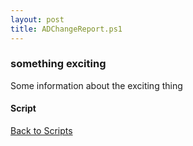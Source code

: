 ```yaml
---
layout: post
title: ADChangeReport.ps1
---
```


### something exciting

Some information about the exciting thing

#### Script

<script src="https://gist-it.appspot.com/github.com/BanterBoy/scripts-blog/blob/master/PowerShell/functions/activeDirectory/ADChangeReport.ps1"></script>

<a href="/menu/_pages/scripts.html">Back to Scripts</a>
